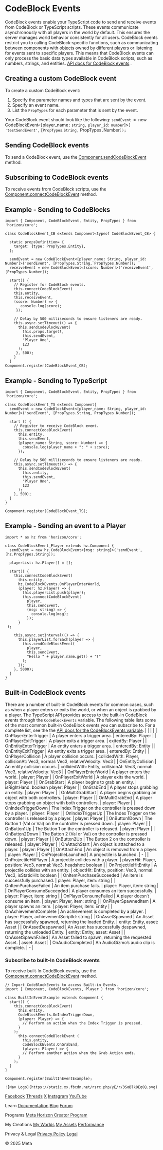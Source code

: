 # CodeBlock Events

 CodeBlock events enable your TypeScript code to send and receive events from
CodeBlock or TypeScript scripts. These events communicate asynchronously with all
players in the world by default. This ensures the server manages world behavior
consistently for all users. CodeBlock events restrict you to calling CodeBlock-specific functions, such as
communicating between components with objects owned by different players or
listening for events sent to specific players. This means that CodeBlock events can
only process the basic data types available in CodeBlock scripts, such as
numbers, strings, and entities. [API docs for CodeBlock events](https://horizon.meta.com/resources/scripting-api/core.codeblockevent.md/?api_version=2.0.0) .  
## Creating a custom CodeBlock event

 To create a custom CodeBlock event:
1. Specify the parameter names and types that are sent by the event.
2. Specify an event name.
3. List the `PropTypes` for each parameter that is sent by the event.

 Your CodeBlock event should look like the following:  `sendEvent `=` `new` `CodeBlockEvent`<[`player_name`:` `string`,` player_id`:` number`]>(`
'testSendEvent'`,` `[`PropTypes`.`String`,` `PropTypes`.`Number`]);`  
## Sending CodeBlock events

 To send a CodeBlock event, use the [Component.sendCodeBlockEvent](https://developers.meta.com/horizon-worlds/reference/2.0.0/core_component#sendcodeblockevent) method.  
## Subscribing to CodeBlock events

 To receive events from CodeBlock scripts, use the [Component.connectCodeBlockEvent](https://developers.meta.com/horizon-worlds/reference/2.0.0/core_component#connectcodeblockevent) method.  
## Example - Sending to CodeBlocks

  
```
import { Component, CodeBlockEvent, Entity, PropTypes } from 'horizon/core';

class CodeBlockEvent_CB extends Component<typeof CodeBlockEvent_CB> {

  static propsDefinition= {
    target: {type: PropTypes.Entity},
  };

  sendEvent = new CodeBlockEvent<[player_name: String, player_id: Number]>('sendEvent', [PropTypes.String, PropTypes.Number]);
  receiveEvent = new CodeBlockEvent<[score: Number]>('receiveEvent', [PropTypes.Number]);

  start() {
    // Register for CodeBlock events.
    this.connectCodeBlockEvent(
    this.entity,
    this.receiveEvent,
    (score: Number) => {
       console.log(score);
     });

    // Delay by 500 milliseconds to ensure listeners are ready.
    this.async.setTimeout(() => {
      this.sendCodeBlockEvent(
        this.props.target!,
        this.sendEvent,
        "Player One",
        123
      );
     }, 500);
    }
  }
Component.register(CodeBlockEvent_CB);
```
  
## Example - Sending to TypeScript

  
```
import { Component, CodeBlockEvent, Entity, PropTypes } from 'horizon/core';

class CodeBlockEvent_TS extends Component{
  sendEvent = new CodeBlockEvent<[player_name: String, player_id: Number]>('sendEvent', [PropTypes.String, PropTypes.Number]);

  start () {
    // Register to receive CodeBlock event.
    this.connectCodeBlockEvent(
      this.entity,
      this.sendEvent,
      (player_name: String, score: Number) => {
        console.log(player_name + ": " + score);
      });

    // Delay by 500 milliseconds to ensure listeners are ready.
    this.async.setTimeout(() => {
      this.sendCodeBlockEvent(
        this.entity,
        this.sendEvent,
        "Player One",
        123
      );
    }, 500);
  }
}

Component.register(CodeBlockEvent_TS);
```
  
## Example - Sending an event to a Player

  
```
import * as hz from 'horizon/core';

class CodeBlockEvent_Player extends hz.Component {
  sendEvent = new hz.CodeBlockEvent<[msg: string]>('sendEvent', [hz.PropTypes.String]);

  playerList: hz.Player[] = [];

  start() {
    this.connectCodeBlockEvent(
      this.entity,
      hz.CodeBlockEvents.OnPlayerEnterWorld,
      (player: hz.Player) => {
        this.playerList.push(player);
        this.connectCodeBlockEvent(
          player,
          this.sendEvent,
          (msg: string) => {
            console.log(msg);
          });
      }
 );

    this.async.setInterval(() => {
      this.playerList.forEach(player => {
        this.sendCodeBlockEvent(
          player,
          this.sendEvent,
          "Hello " + player.name.get() + "!"
        );
      });
    }, 5000);
  }
}
```
  
## Built-in CodeBlock events

 There are a number of built-in CodeBlock events for common cases, such as when a
player enters or exits the world, or when an object is grabbed by a player. The
TypeScript API provides access to the built-in CodeBlock events through the `CodeBlockEvents` variable. The following table lists some of the most common built-in CodeBlock events you
can subscribe to. For a complete list, see the the [API docs for the CodeBlockEvents variable](https://horizon.meta.com/resources/scripting-api/core.codeblockevents.md/?api_version=2.0.0).
|  |
|  |
| OnPlayerEnterTrigger | A player enters a trigger area. | enteredBy: Player |
| OnPlayerExitTrigger | A player exits a trigger area. | exitedBy: Player |
| OnEntityEnterTrigger | An entity enters a trigger area. | enteredBy: Entity |
| OnEntityExitTrigger | An entity exits a trigger area. | enteredBy: Entity |
| OnPlayerCollision | A player collision occurs. | collidedWith: Player, collisionAt: Vec3, normal: Vec3, relativeVelocity: Vec3 |
| OnEntityCollision | An entity collision occurs. | collidedWith: Entity, collisionAt: Vec3, normal: Vec3, relativeVelocity: Vec3 |
| OnPlayerEnterWorld | A player enters the world. | player: Player |
| OnPlayerExitWorld | A player exits the world. | player: Player |
| OnGrabStart | A player begins to grab an entity. | isRightHand: boolean player: Player |
| OnGrabEnd | A player stops grabbing an entity. | player: Player |
| OnMultiGrabStart | A player begins grabbing an object with both controllers. | player: Player |
| OnMultiGrabEnd | A player stops grabbing an object with both controllers. | player: Player |
| OnIndexTriggerDown | The Index Trigger on the controller is pressed down by a player. | player: Player |
| OnIndexTriggerUp | The Index Trigger on the controller is released by a player. | player: Player |
| OnButton1Down | The Button 1 (Val or Val) on the controller is pressed down. | player: Player |
| OnButton1Up | The Button 1 on the controller is released. | player: Player |
| OnButton2Down | The Button 2 (Val or Val) on the controller is pressed down. | player: Player |
| OnButton2Up | The Button 2 on the controller is released. | player: Player |
| OnAttachStart | An object is attached to a player. | player: Player |
| OnAttachEnd | An object is removed from a player. | player: Player |
| OnProjectileLaunched | A projectile is launched. | - |
| OnProjectileHitPlayer | A projectile collides with a player. | playerHit: Player, position: Vec3, normal: Vec3, headshot: boolean |
| OnProjectileHitEntity | A projectile collides with an entity. | objectHit: Entity, position: Vec3, normal: Vec3, isStaticHit: boolean |
| OnItemPurchaseSucceeded | An item is successfully purchased. | player: Player, item: string |
| OnItemPurchaseFailed | An item purchase fails. | player: Player, item: string |
| OnPlayerConsumeSucceeded | A player consumes an item successfully. | player: Player, item: string |
| OnPlayerConsumeFailed | A player doesn’t consume an item. | player: Player, item: string |
| OnPlayerSpawnedItem | A player spawns an item. | player: Player, item: Entity |
| OnAchievementComplete | An achievement is completed by a player. | player: Player, achievementScriptId: string |
| OnAssetSpawned | An Asset has successfully spawned, returning the loaded Entity. | entity: Entity, asset: Asset |
| OnAssetDespawned | An Asset has successfully despawned, returning the unloaded Entity. | entity: Entity, asset: Asset |
| OnAssetSpawnFailed | An Asset failed to spawn, returning the requested Asset. | asset: Asset |
| OnAudioCompleted | An AudioGizmo’s audio clip is complete. | - |

  
### Subscribe to built-In CodeBlock events

 To receive built-In CodeBlock events, use the [Component.connectCodeBlockEvent](https://developers.meta.com/horizon-worlds/reference/2.0.0/core_component#connectcodeblockevent) method.  
```
// Import CodeBlockEvents to access Built-in Events.
import { Component, CodeBlockEvents, Player } from 'horizon/core';

class BuiltInEventExample extends Component {
  start() {
    this.connectCodeBlockEvent(
      this.entity,
      CodeBlockEvents.OnIndexTriggerDown,
      (player: Player) => {
        // Perform an action when the Index Trigger is pressed.
      }
    );
      this.connectCodeBlockEvent (
        this.entity,
        CodeBlockEvents.OnGrabEnd,
        (player: Player) => {
        // Perform another action when the Grab Action ends.
      }
    );
  }
}

Component.register(BuiltInEventExample);
```
    ![Nav Logo](https://static.xx.fbcdn.net/rsrc.php/yE/r/3SoBlk8EqOQ.svg)


[Facebook](https://www.facebook.com/MetaHorizon/)
[Threads](https://www.threads.com/@metahorizon)
[X](https://x.com/MetaHorizon)
[Instagram](https://www.instagram.com/metahorizon/)
[YouTube](https://www.youtube.com/@MetaQuestVR)

 Learn
[Documentation](https://developers.meta.com/horizon-worlds/learn/documentation/)
[Blog](https://developers.meta.com/horizon/blog/)
[Forum](https://communityforums.atmeta.com/t5/Creator-Forum/ct-p/Meta_Horizon_Creator_Forums)

 Programs
[Meta Horizon Creator Program](https://developers.meta.com/horizon-worlds/programs/)

 My Creations
[My Worlds](https://horizon.meta.com/creator/worlds_all/?utm_source=horizon_worlds_creator)
[My Assets](https://horizon.meta.com/creator/assets/?utm_source=horizon_worlds_creator)
[Performance](https://horizon.meta.com/creator/performance/traces/?utm_source=horizon_worlds_creator)

 Privacy & Legal
[Privacy Policy](https://www.meta.com/legal/privacy-policy/)
[Legal](https://www.meta.com/legal/supplemental-terms-of-service/)

 © 2025 Meta
